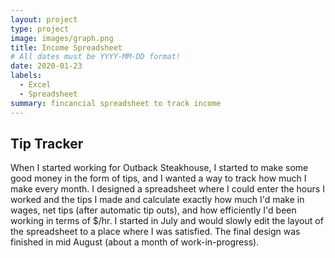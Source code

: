```yaml
---
layout: project
type: project
image: images/graph.png
title: Income Spreadsheet
# All dates must be YYYY-MM-DD format!
date: 2020-01-23
labels:
  - Excel
  - Spreadsheet
summary: fincancial spreadsheet to track income
---
```


## Tip Tracker

When I started working for Outback Steakhouse, I started to make some good money in the form of tips, and I wanted a way to track how much I make every month. I designed a spreadsheet where I could enter the hours I worked and the tips I made and calculate exactly how much I'd make in wages, net tips (after automatic tip outs), and how efficiently I'd been working in terms of $/hr. I started in July and would slowly edit the layout of the spreadsheet to a place where I was satisfied. The final design was finished in mid August (about a month of work-in-progress). 
